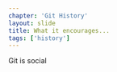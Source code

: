```yaml
---
chapter: 'Git History'
layout: slide
title: What it encourages...
tags: ['history']
---
```


Git is social
